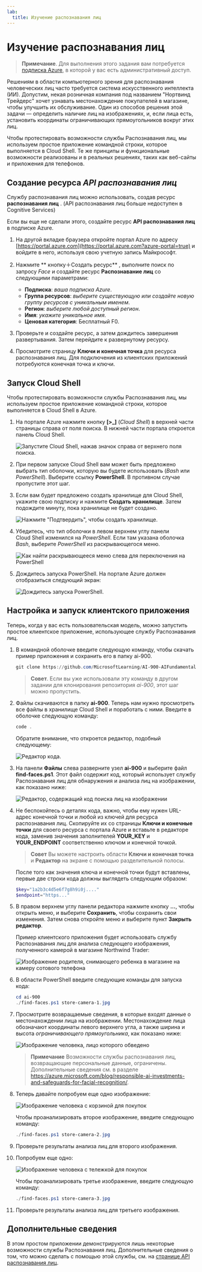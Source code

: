 ```yaml
---
lab:
  title: Изучение распознавания лиц
---
```


# Изучение распознавания лиц

> **Примечание**. Для выполнения этого задания вам потребуется [подписка Azure](https://azure.microsoft.com/free?azure-portal=true), в которой у вас есть административный доступ.

Решениям в области компьютерного зрения для распознавания человеческих лиц часто требуется система искусственного интеллекта (ИИ). Допустим, некая розничная компания под названием "Нортвинд Трейдерс" хочет узнавать местонахождение покупателей в магазине, чтобы улучшить их обслуживание. Один из способов решения этой задачи — определить наличие лиц на изображениях, и, если лица есть, установить координаты ограничивающих прямоугольников вокруг этих лиц.

Чтобы протестировать возможности службы Распознавания лиц, мы используем простое приложение командной строки, которое выполняется в Cloud Shell. Те же принципы и функциональные возможности реализованы и в реальных решениях, таких как веб-сайты и приложения для телефонов.

## Создание ресурса *API распознавания лиц*

Службу распознавания лиц можно использовать, создав ресурс **распознавания лиц** . (API распознавания лиц больше недоступен в Cognitive Services)

Если вы еще не сделали этого, создайте ресурс **API распознавания лиц** в подписке Azure.

1. На другой вкладке браузера откройте портал Azure по адресу [https://portal.azure.com](https://portal.azure.com?azure-portal=true) и войдите в него, используя свою учетную запись Майкрософт.

1. Нажмите ** кнопку&#65291;Создать ресурс** , выполните поиск по запросу *Face* и создайте ресурс **Распознавание лиц** со следующими параметрами:
    - **Подписка**: *ваша подписка Azure*.
    - **Группа ресурсов**: *выберите существующую или создайте новую группу ресурсов с уникальным именем*.
    - **Регион**: *выберите любой доступный регион*.
    - **Имя**: *укажите уникальное имя*.
    - **Ценовая категория**: Бесплатный F0.

1. Проверьте и создайте ресурс, а затем дождитесь завершения развертывания. Затем перейдите к развернутому ресурсу.

1. Просмотрите страницу **Ключи и конечная точка** для ресурса распознавания лиц. Для подключения из клиентских приложений потребуются конечная точка и ключи.

## Запуск Cloud Shell

Чтобы протестировать возможности службы Распознавания лиц, мы используем простое приложение командной строки, которое выполняется в Cloud Shell в Azure. 

1. На портале Azure нажмите кнопку **[>_]** (*Cloud Shell*) в верхней части страницы справа от поля поиска. В нижней части портала откроется панель Cloud Shell. 

    ![Запустите Cloud Shell, нажав значок справа от верхнего поля поиска.](media/create-face-solutions/powershell-portal-guide-1.png)

1. При первом запуске Cloud Shell вам может быть предложено выбрать тип оболочки, которую вы будете использовать (*Bash* или *PowerShell*). Выберите ссылку **PowerShell**. В противном случае пропустите этот шаг.  

1. Если вам будет предложено создать хранилище для Cloud Shell, укажите свою подписку и нажмите **Создать хранилище**. Затем подождите минуту, пока хранилище не будет создано.

    ![Нажмите "Подтвердить", чтобы создать хранилище.](media/create-face-solutions/powershell-portal-guide-2.png)       

1. Убедитесь, что тип оболочки в левом верхнем углу панели Cloud Shell изменился на *PowerShell*. Если там указана оболочка *Bash*, выберите *PowerShell* из раскрывающегося меню.

    ![Как найти раскрывающееся меню слева для переключения на PowerShell](media/create-face-solutions/powershell-portal-guide-3.png) 

1. Дождитесь запуска PowerShell. На портале Azure должен отобразиться следующий экран:  

    ![Дождитесь запуска PowerShell.](media/create-face-solutions/powershell-prompt.png)

## Настройка и запуск клиентского приложения

Теперь, когда у вас есть пользовательская модель, можно запустить простое клиентское приложение, использующее службу Распознавания лиц.

1. В командной оболочке введите следующую команду, чтобы скачать пример приложения и сохранить его в папку ai-900.

    ```PowerShell
    git clone https://github.com/MicrosoftLearning/AI-900-AIFundamentals ai-900
    ```

    > **Совет**. Если вы уже использовали эту команду в другом задании для клонирования репозитория *ai-900*, этот шаг можно пропустить.

1. Файлы скачиваются в папку **ai-900**. Теперь нам нужно просмотреть все файлы в хранилище Cloud Shell и поработать с ними. Введите в оболочке следующую команду:

     ```PowerShell
    code .
    ```

    Обратите внимание, что откроется редактор, подобный следующему: 

    ![Редактор кода.](media/create-face-solutions/powershell-portal-guide-4.png) 

1. На панели **Файлы** слева разверните узел **ai-900** и выберите файл **find-faces.ps1**. Этот файл содержит код, который использует службу Распознавания лиц для обнаружения и анализа лиц на изображении, как показано ниже:

    ![Редактор, содержащий код поиска лиц на изображении](media/create-face-solutions/find-faces-code.png)

1. Не беспокойтесь о деталях кода, важно, чтобы ему нужен URL-адрес конечной точки и любой из ключей для ресурса распознавания лиц. Скопируйте их со страницы **Ключи и конечные точки** для своего ресурса с портала Azure и вставьте в редакторе кода, заменив значения заполнителей **YOUR_KEY** и **YOUR_ENDPOINT** соответственно ключом и конечной точкой.

    > **Совет** Вы можете настроить области **Ключи и конечная точка** и **Редактор** на экране с помощью разделительной полосы.

    После того как значения ключа и конечной точки будут вставлены, первые две строки кода должны выглядеть следующим образом:

    ```PowerShell
    $key="1a2b3c4d5e6f7g8h9i0j...."    
    $endpoint="https..."
    ```

1. В правом верхнем углу панели редактора нажмите кнопку **...**, чтобы открыть меню, и выберите **Сохранить**, чтобы сохранить свои изменения. Затем снова откройте меню и выберите пункт **Закрыть редактор**.

    Пример клиентского приложения будет использовать службу Распознавания лиц для анализа следующего изображения, полученного камерой в магазине Northwind Trader:

    ![Изображение родителя, снимающего ребенка в магазине на камеру сотового телефона](media/create-face-solutions/store-camera-1.jpg)

1. В области PowerShell введите следующие команды для запуска кода:

    ```PowerShell
    cd ai-900
    ./find-faces.ps1 store-camera-1.jpg
    ```

1. Просмотрите возвращаемые сведения, в которые входят данные о местонахождении лица на изображении. Местонахождение лица обозначают координаты левого верхнего угла, а также ширина и высота *ограничивающего прямоугольника*, как показано ниже:

    ![Изображение человека, лицо которого обведено](media/create-face-solutions/store-camera-1-face.jpg)

    >**Примечание** Возможности службы распознавания лиц, возвращающие персональные данные, ограничены. Дополнительные сведения см. в разделе https://azure.microsoft.com/blog/responsible-ai-investments-and-safeguards-for-facial-recognition/.

1. Теперь давайте попробуем еще одно изображение:

    ![Изображение человека с корзиной для покупок](media/create-face-solutions/store-camera-2.jpg)

    Чтобы проанализировать второе изображение, введите следующую команду:

    ```PowerShell
    ./find-faces.ps1 store-camera-2.jpg
    ```

1. Проверьте результаты анализа лиц для второго изображения.

1. Попробуем еще одно:

    ![Изображение человека с тележкой для покупок](media/create-face-solutions/store-camera-3.jpg)

    Чтобы проанализировать третье изображение, введите следующую команду:

    ```PowerShell
    ./find-faces.ps1 store-camera-3.jpg
    ```

1. Проверьте результаты анализа лиц для третьего изображения.

## Дополнительные сведения

В этом простом приложении демонстрируются лишь некоторые возможности службы Распознавания лиц. Дополнительные сведения о том, что можно сделать с помощью этой службы, см. на [странице API распознавания лиц](https://azure.microsoft.com/en-us/products/cognitive-services/vision-services).
